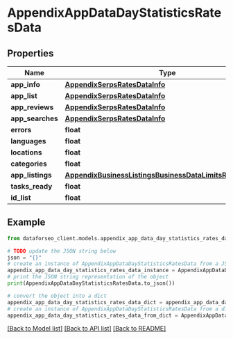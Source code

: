 # AppendixAppDataDayStatisticsRatesData


## Properties

Name | Type | Description | Notes
------------ | ------------- | ------------- | -------------
**app_info** | [**AppendixSerpsRatesDataInfo**](AppendixSerpsRatesDataInfo.md) |  | [optional] 
**app_list** | [**AppendixSerpsRatesDataInfo**](AppendixSerpsRatesDataInfo.md) |  | [optional] 
**app_reviews** | [**AppendixSerpsRatesDataInfo**](AppendixSerpsRatesDataInfo.md) |  | [optional] 
**app_searches** | [**AppendixSerpsRatesDataInfo**](AppendixSerpsRatesDataInfo.md) |  | [optional] 
**errors** | **float** |  | [optional] 
**languages** | **float** |  | [optional] 
**locations** | **float** |  | [optional] 
**categories** | **float** |  | [optional] 
**app_listings** | [**AppendixBusinessListingsBusinessDataLimitsRatesDataInfo**](AppendixBusinessListingsBusinessDataLimitsRatesDataInfo.md) |  | [optional] 
**tasks_ready** | **float** |  | [optional] 
**id_list** | **float** |  | [optional] 

## Example

```python
from dataforseo_client.models.appendix_app_data_day_statistics_rates_data import AppendixAppDataDayStatisticsRatesData

# TODO update the JSON string below
json = "{}"
# create an instance of AppendixAppDataDayStatisticsRatesData from a JSON string
appendix_app_data_day_statistics_rates_data_instance = AppendixAppDataDayStatisticsRatesData.from_json(json)
# print the JSON string representation of the object
print(AppendixAppDataDayStatisticsRatesData.to_json())

# convert the object into a dict
appendix_app_data_day_statistics_rates_data_dict = appendix_app_data_day_statistics_rates_data_instance.to_dict()
# create an instance of AppendixAppDataDayStatisticsRatesData from a dict
appendix_app_data_day_statistics_rates_data_from_dict = AppendixAppDataDayStatisticsRatesData.from_dict(appendix_app_data_day_statistics_rates_data_dict)
```
[[Back to Model list]](../README.md#documentation-for-models) [[Back to API list]](../README.md#documentation-for-api-endpoints) [[Back to README]](../README.md)


